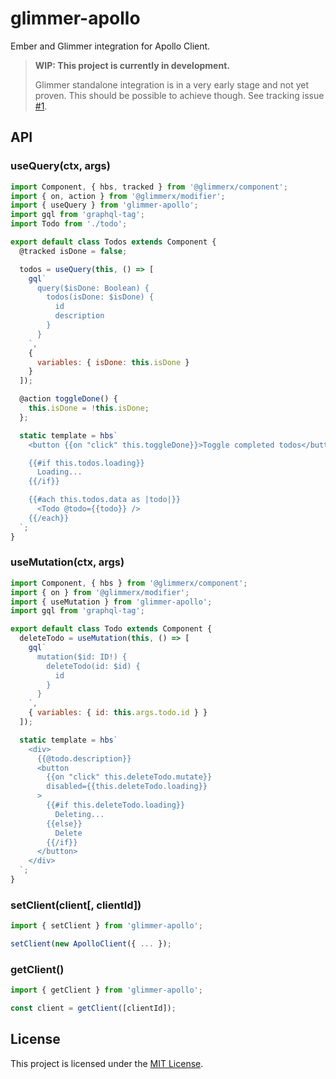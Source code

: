 # glimmer-apollo

Ember and Glimmer integration for Apollo Client.

> **WIP: This project is currently in development.**
>
> Glimmer standalone integration is in a very early stage and not yet proven. This should be possible to achieve though. See tracking issue [#1](https://github.com/josemarluedke/glimmer-apollo/issues/1).

## API

### useQuery(ctx, args)

```js
import Component, { hbs, tracked } from '@glimmerx/component';
import { on, action } from '@glimmerx/modifier';
import { useQuery } from 'glimmer-apollo';
import gql from 'graphql-tag';
import Todo from './todo';

export default class Todos extends Component {
  @tracked isDone = false;

  todos = useQuery(this, () => [
    gql`
      query($isDone: Boolean) {
        todos(isDone: $isDone) {
          id
          description
        }
      }
    `,
    {
      variables: { isDone: this.isDone }
    }
  ]);

  @action toggleDone() {
    this.isDone = !this.isDone;
  };

  static template = hbs`
    <button {{on "click" this.toggleDone}}>Toggle completed todos</button>

    {{#if this.todos.loading}}
      Loading...
    {{/if}}

    {{#ach this.todos.data as |todo|}}
      <Todo @todo={{todo}} />
    {{/each}}
  `;
}
```

### useMutation(ctx, args)

```js
import Component, { hbs } from '@glimmerx/component';
import { on } from '@glimmerx/modifier';
import { useMutation } from 'glimmer-apollo';
import gql from 'graphql-tag';

export default class Todo extends Component {
  deleteTodo = useMutation(this, () => [
    gql`
      mutation($id: ID!) {
        deleteTodo(id: $id) {
          id
        }
      }
    `,
    { variables: { id: this.args.todo.id } }
  ]);

  static template = hbs`
    <div>
      {{@todo.description}}
      <button
        {{on "click" this.deleteTodo.mutate}}
        disabled={{this.deleteTodo.loading}}
      >
        {{#if this.deleteTodo.loading}}
          Deleting...
        {{else}}
          Delete
        {{/if}}
      </button>
    </div>
  `;
}
```

### setClient(client[, clientId])

```js
import { setClient } from 'glimmer-apollo';

setClient(new ApolloClient({ ... });
```

### getClient()

```js
import { getClient } from 'glimmer-apollo';

const client = getClient([clientId]);
```

## License

This project is licensed under the [MIT License](LICENSE.md).
